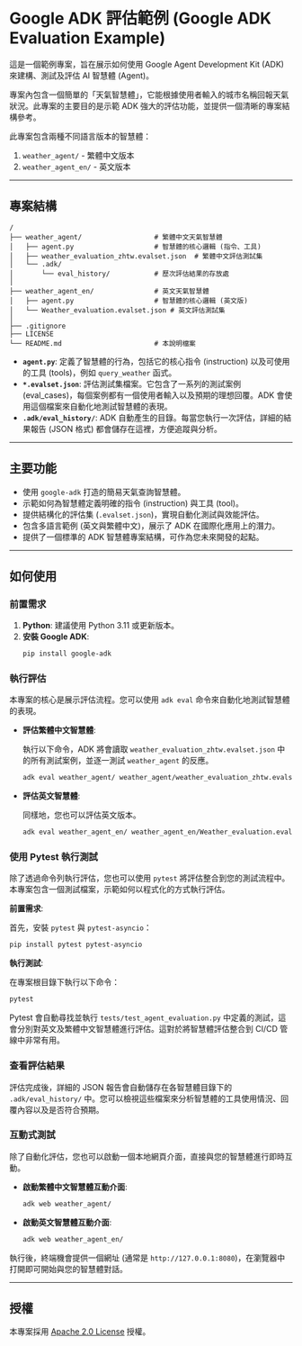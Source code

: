 # Google ADK 評估範例 (Google ADK Evaluation Example)

這是一個範例專案，旨在展示如何使用 Google Agent Development Kit (ADK) 來建構、測試及評估 AI 智慧體 (Agent)。

專案內包含一個簡單的「天氣智慧體」，它能根據使用者輸入的城市名稱回報天氣狀況。此專案的主要目的是示範 ADK 強大的評估功能，並提供一個清晰的專案結構參考。

此專案包含兩種不同語言版本的智慧體：
1.  `weather_agent/` - 繁體中文版本
2.  `weather_agent_en/` - 英文版本

---

## 專案結構

```
/
├── weather_agent/                  # 繁體中文天氣智慧體
│   ├── agent.py                    # 智慧體的核心邏輯 (指令、工具)
│   ├── weather_evaluation_zhtw.evalset.json  # 繁體中文評估測試集
│   └── .adk/
│       └── eval_history/           # 歷次評估結果的存放處
│
├── weather_agent_en/               # 英文天氣智慧體
│   ├── agent.py                    # 智慧體的核心邏輯 (英文版)
│   └── Weather_evaluation.evalset.json # 英文評估測試集
│
├── .gitignore
├── LICENSE
└── README.md                       # 本說明檔案
```

-   **`agent.py`**: 定義了智慧體的行為，包括它的核心指令 (instruction) 以及可使用的工具 (tools)，例如 `query_weather` 函式。
-   **`*.evalset.json`**: 評估測試集檔案。它包含了一系列的測試案例 (eval_cases)，每個案例都有一個使用者輸入以及預期的理想回覆。ADK 會使用這個檔案來自動化地測試智慧體的表現。
-   **`.adk/eval_history/`**: ADK 自動產生的目錄。每當您執行一次評估，詳細的結果報告 (JSON 格式) 都會儲存在這裡，方便追蹤與分析。

---

## 主要功能

-   使用 `google-adk` 打造的簡易天氣查詢智慧體。
-   示範如何為智慧體定義明確的指令 (instruction) 與工具 (tool)。
-   提供結構化的評估集 (`.evalset.json`)，實現自動化測試與效能評估。
-   包含多語言範例 (英文與繁體中文)，展示了 ADK 在國際化應用上的潛力。
-   提供了一個標準的 ADK 智慧體專案結構，可作為您未來開發的起點。

---

## 如何使用

### 前置需求

1.  **Python**: 建議使用 Python 3.11 或更新版本。
2.  **安裝 Google ADK**:
    ```bash
    pip install google-adk
    ```

### 執行評估

本專案的核心是展示評估流程。您可以使用 `adk eval` 命令來自動化地測試智慧體的表現。

-   **評估繁體中文智慧體**:

    執行以下命令，ADK 將會讀取 `weather_evaluation_zhtw.evalset.json` 中的所有測試案例，並逐一測試 `weather_agent` 的反應。

    ```bash
    adk eval weather_agent/ weather_agent/weather_evaluation_zhtw.evalset.json --config_file_path=./weather_agent/test_config.json --print_detailed_results 
    ```

-   **評估英文智慧體**:

    同樣地，您也可以評估英文版本。

    ```bash
    adk eval weather_agent_en/ weather_agent_en/Weather_evaluation.evalset.json
    ```

### 使用 Pytest 執行測試

除了透過命令列執行評估，您也可以使用 `pytest` 將評估整合到您的測試流程中。本專案包含一個測試檔案，示範如何以程式化的方式執行評估。

**前置需求**:

首先，安裝 `pytest` 與 `pytest-asyncio`：
```bash
pip install pytest pytest-asyncio
```

**執行測試**:

在專案根目錄下執行以下命令：
```bash
pytest
```

Pytest 會自動尋找並執行 `tests/test_agent_evaluation.py` 中定義的測試，這會分別對英文及繁體中文智慧體進行評估。這對於將智慧體評估整合到 CI/CD 管線中非常有用。

### 查看評估結果

評估完成後，詳細的 JSON 報告會自動儲存在各智慧體目錄下的 `.adk/eval_history/` 中。您可以檢視這些檔案來分析智慧體的工具使用情況、回覆內容以及是否符合預期。

### 互動式測試

除了自動化評估，您也可以啟動一個本地網頁介面，直接與您的智慧體進行即時互動。

-   **啟動繁體中文智慧體互動介面**:
    ```bash
    adk web weather_agent/
    ```
-   **啟動英文智慧體互動介面**:
    ```bash
    adk web weather_agent_en/
    ```

執行後，終端機會提供一個網址 (通常是 `http://127.0.0.1:8080`)，在瀏覽器中打開即可開始與您的智慧體對話。

---

## 授權

本專案採用 [Apache 2.0 License](LICENSE) 授權。